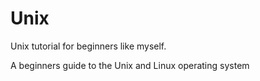 # Unix
Unix tutorial for beginners like myself.

A beginners guide to the Unix and Linux operating system
